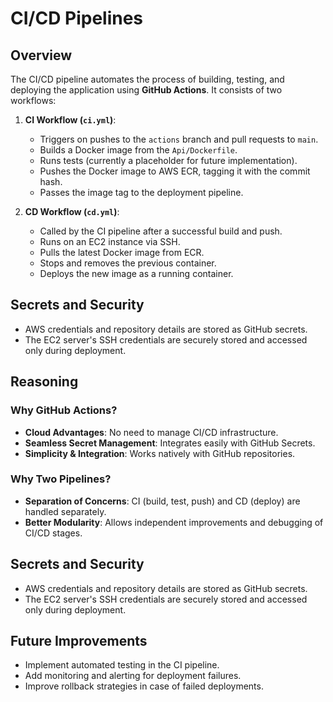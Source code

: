 # CI/CD Pipelines

## Overview
The CI/CD pipeline automates the process of building, testing, and deploying the application using **GitHub Actions**. It consists of two workflows:

1. **CI Workflow (`ci.yml`)**: 
   - Triggers on pushes to the `actions` branch and pull requests to `main`.
   - Builds a Docker image from the `Api/Dockerfile`.
   - Runs tests (currently a placeholder for future implementation).
   - Pushes the Docker image to AWS ECR, tagging it with the commit hash.
   - Passes the image tag to the deployment pipeline.

2. **CD Workflow (`cd.yml`)**:
   - Called by the CI pipeline after a successful build and push.
   - Runs on an EC2 instance via SSH.
   - Pulls the latest Docker image from ECR.
   - Stops and removes the previous container.
   - Deploys the new image as a running container.

## Secrets and Security
- AWS credentials and repository details are stored as GitHub secrets.
- The EC2 server's SSH credentials are securely stored and accessed only during deployment.

## Reasoning
### Why GitHub Actions?
- **Cloud Advantages**: No need to manage CI/CD infrastructure.
- **Seamless Secret Management**: Integrates easily with GitHub Secrets.
- **Simplicity & Integration**: Works natively with GitHub repositories.

### Why Two Pipelines?
- **Separation of Concerns**: CI (build, test, push) and CD (deploy) are handled separately.
- **Better Modularity**: Allows independent improvements and debugging of CI/CD stages.

## Secrets and Security
- AWS credentials and repository details are stored as GitHub secrets.
- The EC2 server's SSH credentials are securely stored and accessed only during deployment.

## Future Improvements
- Implement automated testing in the CI pipeline.
- Add monitoring and alerting for deployment failures.
- Improve rollback strategies in case of failed deployments.
